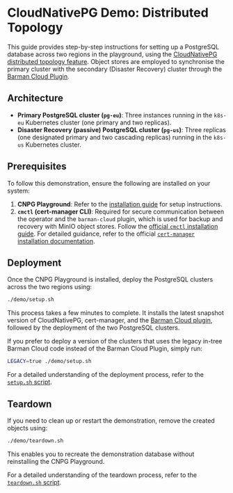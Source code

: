 # CloudNativePG Demo: Distributed Topology

This guide provides step-by-step instructions for setting up a PostgreSQL
database across two regions in the playground, using the
[CloudNativePG distributed topology feature](https://cloudnative-pg.io/documentation/current/replica_cluster/#distributed-topology).
Object stores are employed to synchronise the primary cluster with the
secondary (Disaster Recovery) cluster through the
[Barman Cloud Plugin](https://cloudnative-pg.io/plugin-barman-cloud/).

## Architecture

- **Primary PostgreSQL cluster (`pg-eu`)**: Three instances running in the
  `k8s-eu` Kubernetes cluster (one primary and two replicas).
- **Disaster Recovery (passive) PostgreSQL cluster (`pg-us`)**: Three replicas
  (one designated primary and two cascading replicas) running in the `k8s-us`
  Kubernetes cluster.

## Prerequisites

To follow this demonstration, ensure the following are installed on your system:

1. **CNPG Playground**: Refer to the [installation guide](../README.md) for
  setup instructions.
2. **`cmctl` (cert-manager CLI)**: Required for secure communication between
  the operator and the `barman-cloud` plugin, which is used for backup and
  recovery with MinIO object stores.
  Follow the [official `cmctl` installation guide](https://cert-manager.io/docs/reference/cmctl/#installation).
  For detailed guidance, refer to the official
  [`cert-manager` installation documentation](https://cert-manager.io/docs/installation/).

## Deployment

Once the CNPG Playground is installed, deploy the PostgreSQL clusters across
the two regions using:

```bash
./demo/setup.sh
```

This process takes a few minutes to complete.
It installs the latest snapshot version of CloudNativePG, cert-manager, and the
[Barman Cloud plugin](https://cloudnative-pg.io/plugin-barman-cloud/),
followed by the deployment of the two PostgreSQL clusters.

If you prefer to deploy a version of the clusters that uses the legacy in-tree
Barman Cloud code instead of the Barman Cloud Plugin, simply run:

```sh
LEGACY=true ./demo/setup.sh
```

For a detailed understanding of the deployment process, refer to the
[`setup.sh` script](setup.sh).

## Teardown

If you need to clean up or restart the demonstration, remove the created
objects using:

```bash
./demo/teardown.sh
```

This enables you to recreate the demonstration database without reinstalling
the CNPG Playground.

For a detailed understanding of the teardown process, refer to the
[`teardown.sh` script](teardown.sh).
